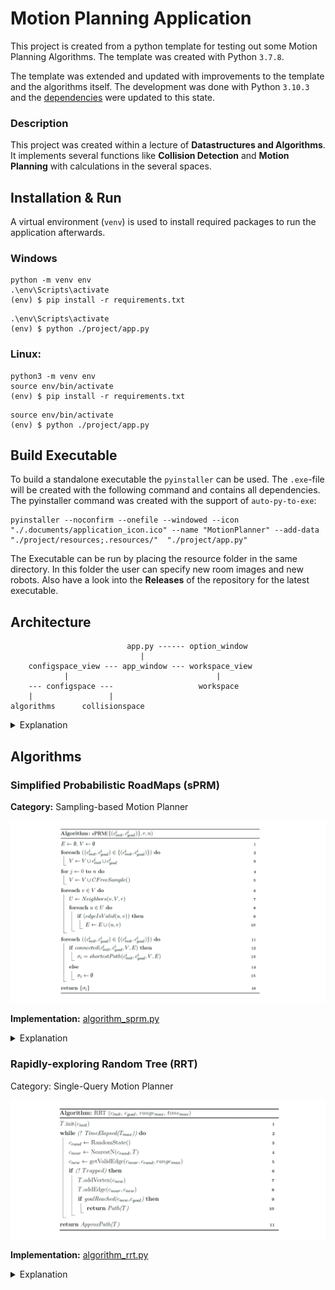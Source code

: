 # Motion Planning Application

This project is created from a python template for testing out some Motion Planning Algorithms. The template was created
with Python `3.7.8`.

The template was extended and updated with improvements to the template and the algorithms itself. The development was
done with Python `3.10.3` and the [dependencies](requirements.txt) were updated to this state.

### Description

This project was created within a lecture of __Datastructures and Algorithms__. It implements several functions like
__Collision Detection__ and __Motion Planning__ with calculations in the several spaces.

## Installation & Run

A virtual environment (`venv`) is used to install required packages to run the application afterwards.

### Windows

```shell
python -m venv env
.\env\Scripts\activate    
(env) $ pip install -r requirements.txt
```

```shell
.\env\Scripts\activate 
(env) $ python ./project/app.py
```

### Linux:

```shell
python3 -m venv env
source env/bin/activate
(env) $ pip install -r requirements.txt
```

```shell
source env/bin/activate
(env) $ python ./project/app.py
```

## Build Executable

To build a standalone executable the `pyinstaller` can be used. The `.exe`-file will be created with the following
command and contains all dependencies. The pyinstaller command was created with the support of `auto-py-to-exe`:

```shell
pyinstaller --noconfirm --onefile --windowed --icon "./.documents/application_icon.ico" --name "MotionPlanner" --add-data "./project/resources;.resources/"  "./project/app.py"
```

The Executable can be run by placing the resource folder in the same directory. In this folder the user can specify new
room images and new robots. Also have a look into the __Releases__ of the repository for the latest executable.

## Architecture

```
                          app.py ------ option_window
                             |
    configspace_view --- app_window --- workspace_view
            |                                 |
    --- configspace ---                   workspace
    |                 |
algorithms      collisionspace

```

<details>
  <summary>Explanation</summary>

* [app.py](project/app.py) = start the application and controls interactions
* [app_window](project/app_window.py) = main application window with child views
* [option_window](project/option_window.py) = top level option window, to select base parameters
* [workspace_view](project/workspace_view.py) = child page to display workspace
* [workspace](project/workspace.py) = calculation of initial configuration
* [configspace_view](project/configspace_view.py) = child page to display configspace
* [configspace](project/configspace.py) = calculates motions with support of collisionspace and algorithms
* [collisionspace](project/collisionspace.py) = calculated collisionspace to speed up collision detection
* [algorithms](project/algorithm_sprm.py) = algorithms like sprm to plan motions

</details>

## Algorithms

### Simplified Probabilistic RoadMaps (sPRM)

__Category:__ Sampling-based Motion Planner

![sPRM](.documents/algorithm_sPRM.png)

__Implementation:__ [algorithm_sprm.py](./project/algorithm_sprm.py)

<details>
  <summary>Explanation</summary>

|            Input             | Explanation                                  |
|:----------------------------:|:---------------------------------------------|
| c<sup>i</sup><sub>init</sub> | Start points for single or multiple queries. |
| c<sup>i</sup><sub>goal</sub> | End points for single or multiple queries.   |
|              r               | Search radius in the algorithm.              |
|              n               | Amount of samples that are created.          |

__Note:__ The parameters r and n are completely independent and should be small for good performance, but not too small
for no solution. The best parameters are never known.

| Datastructure | Explanation                              | Interpretation       |
|:-------------:|:-----------------------------------------|:---------------------|
|       E       | edge data between two configurations     | List<(Point, Point)> |
|       V       | vertex data for all configurations       | List<Point>          |
|       U       | temporary neighbour data of a vertex     | List<Point>          |
| σ<sub>i</sub> | shortest path data for a configuration i | List<(Point, Point)> |

| Pseudocode Line | Explanation                                                                                                                                                     |
|:---------------:|:----------------------------------------------------------------------------------------------------------------------------------------------------------------|
|     2 and 3     | All start (c<sup>i</sup><sub>init</sub>) and goal (c<sup>i</sup><sub>goal</sub>) configurations are added into the vertex structure (V).                        |
|     4 and 5     | Computation of `CFreeSample()` with the amount of defined samples (n).                                                                                          |
|        7        | Computation of `Neighbors(v,V,r)` for each vertex in the defined radius (r).                                                                                    |
|     8 to 10     | Computation of `edgeIsValid(u,v)`. The valid edges get added into the valid edge structure (E). Filled E characterizes the traversable area (C<sub>free</sub>). |
|       11        | Loop enables multiple queries.                                                                                                                                  |
|       12        | Computation of `connected(...)` between start and goal.                                                                                                         |
|       13        | Computation of `shortestPath(...)` with a [Dijkstra Algorithm](https://en.wikipedia.org/wiki/Dijkstra%27s_algorithm).                                           |

__Note:__ The blocked area (C<sub>obs</sub>) is ignored in the computation of `CFreeSample()`. In the computation
of `Neighbors(v,V,r)` some vertexes (v) could be ignored because of a too small radius (r), but if r is too large, the
edge connection has quadratic complexity (O<sup>2</sup>). The computation of `Neighbors(v,V,r)` and `edgeIsValid(u,v)`
take the most performance. Parallelization of the lines 4 to 10 bring a high benefit in performance because there are
many independent calculations.

</details>

### Rapidly-exploring Random Tree (RRT)

Category: Single-Query Motion Planner

![RRT](.documents/algorithm_RRT.png)

__Implementation:__ [algorithm_rrt.py](./project/algorithm_rrt.py)

<details>
  <summary>Explanation</summary>

|        Input        | Explanation                      |
|:-------------------:|:---------------------------------|
|  c<sub>init</sub>   | Start points for single queries. |
|  c<sub>goal</sub>   | End points for single queries.   |
| range<sub>max</sub> | Max vertex distance.             |
| time<sub>max</sub>  | Max time for calculation.        |

| Datastructure | Explanation                         | Interpretation |
|:-------------:|:------------------------------------|:---------------|
|       T       | tree with vertex and edge structure | Graph          |

| Pseudocode Line | Explanation                                                                                                                                 |
|:---------------:|:--------------------------------------------------------------------------------------------------------------------------------------------|
|        1        | Add (c<sup>i</sup><sub>init</sub>) to the tree.                                                                                             |
|        2        | Run algorithm while time<sub>max</sub> is not elapsed.                                                                                      |
|        3        | Calculate `RandomState()` vertex without collision.                                                                                         |
|        4        | Calculate `NearestNeighbor(...)` to c<sub>rand</sub> in the existing tree.                                                                  |
|        5        | Calculate `getValidEdge(...)` to get a new vertex on the edge between c<sub>near</sub> and c<sub>rand</sub> within the range<sub>max</sub>. |
|     6 to 8      | If the edge between c<sub>near</sub> and c<sub>new</sub> is without collision, add it to the tree.                                          |
|        9        | `goalReached(...)` if c<sub>goal</sub> and c<sub>new</sub> can be connected with the last edge.                                             |
|       10        | Computation of `shortestPath(...)` with a [Dijkstra Algorithm](https://en.wikipedia.org/wiki/Dijkstra%27s_algorithm).                       |

</details>
